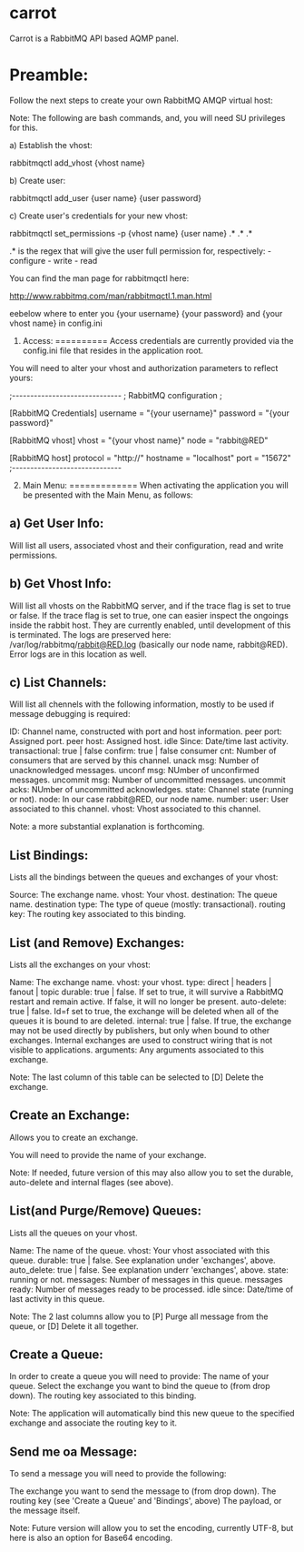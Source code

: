 # carrot
Carrot is a RabbitMQ API based AQMP panel.

Preamble:
=========
Follow the next steps to create your own RabbitMQ AMQP virtual host:

Note: The following are bash commands, and, you will need SU privileges for this.

a) Establish the vhost:

rabbitmqctl add_vhost {vhost name}


b) Create user:

rabbitmqctl add_user {user name} {user password}


c) Create user's credentials for your new vhost:

rabbitmqctl set_permissions -p {vhost name} {user name} .* .* .*

.* is the regex that will give the user full permission for, respectively:
		- configure
		- write
		- read

You can find the man page for rabbitmqctl here:

http://www.rabbitmq.com/man/rabbitmqctl.1.man.html

eebelow where to enter you {your username} {your password} and {your vhost name} in config.ini

1) Access:
==========
Access credentials are currently provided via the config.ini file that resides in the application root.

You will need to alter your vhost and authorization parameters to reflect yours:

;------------------------------
; RabbitMQ configuration
;

[RabbitMQ Credentials]
username = "{your username}"
password = "{your password}"

[RabbitMQ vhost]
vhost = "{your vhost name}"
node = "rabbit@RED"

[RabbitMQ host]
protocol = "http://"
hostname = "localhost"
port = "15672"
;------------------------------

2) Main Menu:
=============
When activating the application you will be presented with the Main Menu, as follows:

a) Get User Info:
-----------------
Will list all users, associated vhost and their configuration, read and write permissions.

b) Get Vhost Info:
------------------
Will list all vhosts on the RabbitMQ server, and if the trace flag is set to true or false.
If the trace flag is set to true, one can easier inspect the ongoings inside the rabbit host. They are currently enabled, until development of this is terminated.
The logs are preserved here: /var/log/rabbitmq/rabbit@RED.log (basically our node name, rabbit@RED). Error logs are in this location as well.

c) List Channels:
-----------------
Will list all chennels with the following information, mostly to be used if message debugging is required:

ID: Channel name, constructed with port and host information.
peer port: Assigned port.
peer host: Assigned host.
idle Since: Date/time last activity.
transactional: true | false
confirm: true | false
consumer cnt: Number of consumers that are served by this channel.
unack msg: Number of unacknowledged messages.
unconf msg: NUmber of unconfirmed messages.
uncommit msg: Number of uncommitted messages.
uncommit acks: NUmber of uncommitted acknowledges.
state: Channel state (running or not).
node: In our case rabbit@RED, our node name.
number:
user: User associated to this channel.
vhost: Vhost associated to this channel.

Note: a more substantial explanation is forthcoming.

List Bindings:
--------------
Lists all the bindings between the queues and exchanges of your vhost:

Source: The exchange name.
vhost: Your vhost.
destination: The queue name.
destination type: The type of queue (mostly: transactional).
routing key: The routing key associated to this binding.

List (and Remove) Exchanges:
----------------------------
Lists all the exchanges on your vhost:

Name: The exchange name.
vhost: your vhost.
type: direct | headers | fanout | topic
durable: true | false. If set to true, it will survive a RabbitMQ restart and remain active. If false, it will no longer be present.
auto-delete: true | false. Id=f set to true, the exchange will be deleted when all of the queues it is bound to are deleted.
internal: true | false. If true, the exchange may not be used directly by publishers, but only when bound to other exchanges. Internal exchanges are used to construct wiring that is not visible to applications.
arguments: Any arguments associated to this exchange.

Note: The last column of this table can be selected to [D] Delete the exchange.

Create an Exchange:
-------------------
Allows you to create an exchange.

You will need to provide the name of your exchange. 

Note: If needed, future version of this may also allow you to set the durable, auto-delete and internal flages (see above).

List(and Purge/Remove) Queues:
------------------------------
Lists all the queues on your vhost.

Name: The name of the queue.
vhost: Your vhost associated with this queue.
durable: true | false. See explanation under 'exchanges', above.
auto_delete: true | false. See explanation underr 'exchanges', above.
state: running or not.
messages: Number of messages in this queue.
messages ready: Number of messages ready to be processed.
idle since: Date/time of last activity in this queue.
				
Note: The 2 last columns allow you to [P] Purge all message from the queue, or [D] Delete it all together.

Create a Queue:
---------------
In order to create a queue you will need to provide:
The name of your queue.
Select the exchange you want to bind the queue to (from drop down).
The routing key associated to this binding.

Note: The application will automatically bind this new queue to the specified exchange and associate the routing key to it.


 
Send me oa Message:
-------------------	
To send a message you will need to provide the following:

The exchange you want to send the message to (from drop down).
The routing key (see 'Create a Queue' and 'Bindings', above)
The payload, or the message itself.

Note: Future version will allow you to set the encoding, currently UTF-8, but here is also an option for Base64 encoding.

